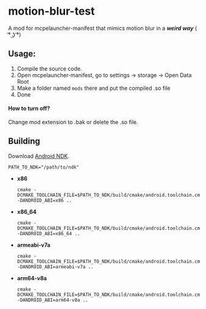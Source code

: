 # motion-blur-test
A mod for mcpelauncher-manifest that mimics motion blur in a ***weird way*** ( ͡° ͜ʖ ͡°)

## Usage:
1. Compile the source code. <!--Or download from [releases](https://github.com/CrackedMatter/motion-blur-test/releases/latest)-->
2. Open mcpelauncher-manifest, go to settings -> storage -> Open Data Root
3. Make a folder named `mods` there and put the compiled .so file
4. Done

#### How to turn off?
Change mod extension to .bak or delete the .so file.

## Building

Download [Android NDK](https://developer.android.com/ndk/downloads).

`PATH_TO_NDK="/path/to/ndk"`
- **x86**

  ```
  cmake -DCMAKE_TOOLCHAIN_FILE=$PATH_TO_NDK/build/cmake/android.toolchain.cmake -DANDROID_ABI=x86 ..
  ```
- **x86_64**

  ```
  cmake -DCMAKE_TOOLCHAIN_FILE=$PATH_TO_NDK/build/cmake/android.toolchain.cmake -DANDROID_ABI=x86_64 ..
  ```
- **armeabi-v7a**

  ```
  cmake -DCMAKE_TOOLCHAIN_FILE=$PATH_TO_NDK/build/cmake/android.toolchain.cmake -DANDROID_ABI=armeabi-v7a ..
  ```
- **arm64-v8a**

  ```
  cmake -DCMAKE_TOOLCHAIN_FILE=$PATH_TO_NDK/build/cmake/android.toolchain.cmake -DANDROID_ABI=arm64-v8a ..
  ```
